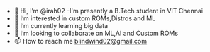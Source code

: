- 👋 Hi, I’m @irah02
-I'm presently a B.Tech student in VIT Chennai
- 👀 I’m interested in custom ROMs,Distros and ML
- 🌱 I’m currently learning big data 
- 💞️ I’m looking to collaborate on ML,AI and Custom ROMs
- 📫 How to reach me blindwind02@gmail.com

<!---
irah02/irah02 is a ✨ special ✨ repository because its `README.md` (this file) appears on your GitHub profile.
You can click the Preview link to take a look at your changes.
--->
